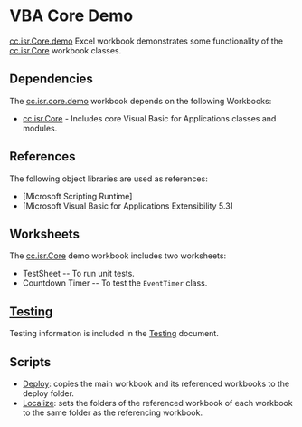 # VBA Core Demo

[cc.isr.Core.demo] Excel workbook demonstrates some functionality of the [cc.isr.Core] workbook classes.

## Dependencies

The [cc.isr.core.demo] workbook depends on the following Workbooks:

* [cc.isr.Core] - Includes core Visual Basic for Applications classes and modules.

## References

The following object libraries are used as references:

* [Microsoft Scripting Runtime]
* [Microsoft Visual Basic for Applications Extensibility 5.3]

## Worksheets

The [cc.isr.Core] demo workbook includes two worksheets: 

* TestSheet -- To run unit tests.
* Countdown Timer -- To test the `EventTimer` class.

## [Testing]

Testing information is included in the [Testing] document.

## Scripts

* [Deploy]: copies the main workbook and its referenced workbooks to the deploy folder.
* [Localize]: sets the folders of the referenced workbook of each workbook to the same folder as the  referencing workbook.

[cc.isr.Core]: https://github.com/ATECoder/vba.core
[cc.isr.Core.Demo]: https://github.com/ATECoder/vba.core.demo
[Testing]: ./cc.isr.core.demo.testing.md
[Deploy]: ./deploy.ps1
[Localize]: ./localize.ps1

[ISR]: https://www.integratedscientificresources.com

